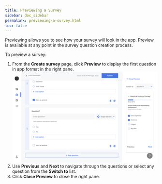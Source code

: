 ```yaml
---
title: Previewing a Survey
sidebar: doc_sidebar
permalink: previewing-a-survey.html
toc: false
---
```


Previewing allows you to see how your survey will look in the app. Preview is available at any point in the survey question creation process.

To preview a survey:

1. From the **Create survey** page, click **Preview** to display the first question in app format in the right pane.
   ![previewing-a-survey](../../images/previewing-a-survey.png)
2. Use **Previous** and **Next** to navigate through the questions or select any question from the **Switch to** list.
3. Click **Close Preview** to close the right pane.

